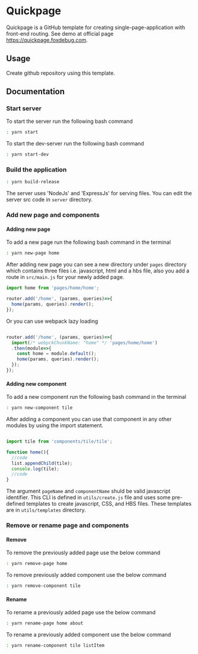 # Quickpage

Quickpage is a GitHub template for creating single-page-application with front-end routing. See demo at official page <https://quickpage.foxdebug.com>.

## Usage

Create github repository using this template.

## Documentation

### Start server

To start the server run the following bash command

```bash
: yarn start
```

To start the dev-server run the following bash command

```bash
: yarn start-dev
```

### Build the application

```bash
: yarn build-release
```

The server uses 'NodeJs' and 'ExpressJs' for serving files. You can edit the server src code in `server` directory.

### Add new page and components

#### Adding new page

To add a new page run the following bash command in the terminal

```bash
: yarn new-page home
```

After adding new page you can see a new directory under `pages` directory which contains three files i.e. javascript, html and a hbs file, also you add a route in `src/main.js` for your newly added page.

```js
import home from 'pages/home/home';

router.add('/home', (params, queries)=>{
  home(params, queries).render();
});

```

Or you can use webpack lazy loading

```js

router.add('/home', (params, queries)=>{
  import(/* webpckChunkName: "home" */ 'pages/home/home')
  .then(module=>{
    const home = module.default();
    home(params, queries).render();
  });
});

```

#### Adding new component

To add a new component run the following bash command in the terminal

```bash
: yarn new-component tile
```

After adding a component you can use that component in any other modules by using the import statement.

```js

import tile from 'components/tile/tile';

function home(){
  //code
  list.appendChild(tile);
  console.log(tile);
  //code
}

```

The argument `pageName` and `componentName` shuld be valid javascript identifier. This CLI is defined in `utils/create.js` file and uses some pre-defined templates to create javascript, CSS, and HBS files. These templates are in `utils/templates` directory.

### Remove or rename page and components

#### Remove

To remove the previously added page use the below command

```bash
: yarn remove-page home
```

To remove previously added component use the below command

```bash
: yarn remove-component tile
```

#### Rename

To rename a previously added page use the below command

```bash
: yarn rename-page home about
```

To rename a previously added component use the below command

```bash
: yarn rename-component tile listItem
```
